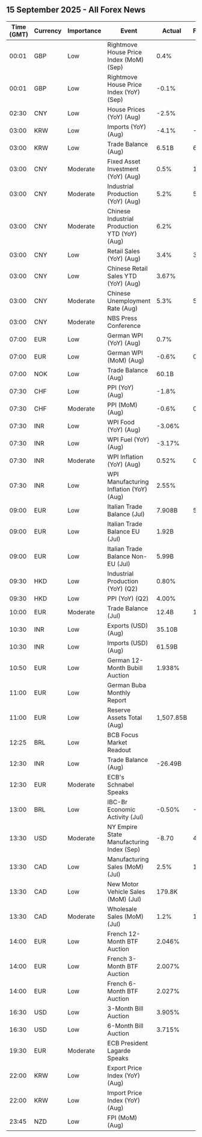 ## 15 September 2025 - All Forex News

| Time (GMT) | Currency | Importance | Event | Actual | Forecast | Previous |
|------|----------|------------|-------|--------|----------|----------|
| 00:01 | GBP | Low | Rightmove House Price Index (MoM) (Sep) | 0.4% |  | -1.3% |
| 00:01 | GBP | Low | Rightmove House Price Index (YoY) (Sep) | -0.1% |  | 0.3% |
| 02:30 | CNY | Low | House Prices (YoY) (Aug) | -2.5% |  | -2.8% |
| 03:00 | KRW | Low | Imports (YoY) (Aug) | -4.1% | -4.0% | 3.3% |
| 03:00 | KRW | Low | Trade Balance (Aug) | 6.51B | 6.51B | 9.08B |
| 03:00 | CNY | Moderate | Fixed Asset Investment (YoY) (Aug) | 0.5% | 1.5% | 1.6% |
| 03:00 | CNY | Moderate | Industrial Production (YoY) (Aug) | 5.2% | 5.7% | 5.7% |
| 03:00 | CNY | Moderate | Chinese Industrial Production YTD (YoY) (Aug) | 6.2% |  | 6.3% |
| 03:00 | CNY | Low | Retail Sales (YoY) (Aug) | 3.4% | 3.8% | 3.7% |
| 03:00 | CNY | Low | Chinese Retail Sales YTD (YoY) (Aug) | 3.67% |  | 3.84% |
| 03:00 | CNY | Moderate | Chinese Unemployment Rate (Aug) | 5.3% | 5.2% | 5.2% |
| 03:00 | CNY | Moderate | NBS Press Conference |  |  |  |
| 07:00 | EUR | Low | German WPI (YoY) (Aug) | 0.7% |  | 0.5% |
| 07:00 | EUR | Low | German WPI (MoM) (Aug) | -0.6% | 0.2% | -0.1% |
| 07:00 | NOK | Low | Trade Balance (Aug) | 60.1B |  | 54.6B |
| 07:30 | CHF | Low | PPI (YoY) (Aug) | -1.8% |  | -0.9% |
| 07:30 | CHF | Moderate | PPI (MoM) (Aug) | -0.6% | 0.1% | -0.2% |
| 07:30 | INR | Low | WPI Food (YoY) (Aug) | -3.06% |  | -6.29% |
| 07:30 | INR | Low | WPI Fuel (YoY) (Aug) | -3.17% |  | -2.43% |
| 07:30 | INR | Moderate | WPI Inflation (YoY) (Aug) | 0.52% | 0.30% | -0.58% |
| 07:30 | INR | Low | WPI Manufacturing Inflation (YoY) (Aug) | 2.55% |  | 2.05% |
| 09:00 | EUR | Low | Italian Trade Balance (Jul) | 7.908B | 5.500B | 5.384B |
| 09:00 | EUR | Low | Italian Trade Balance EU (Jul) | 1.92B |  | -0.09B |
| 09:00 | EUR | Low | Italian Trade Balance Non-EU (Jul) | 5.99B |  | 5.39B |
| 09:30 | HKD | Low | Industrial Production (YoY) (Q2) | 0.80% |  | 0.70% |
| 09:30 | HKD | Low | PPI (YoY) (Q2) | 4.00% |  | 4.80% |
| 10:00 | EUR | Moderate | Trade Balance (Jul) | 12.4B | 11.7B | 8.0B |
| 10:30 | INR | Low | Exports (USD) (Aug) | 35.10B |  | 37.24B |
| 10:30 | INR | Low | Imports (USD) (Aug) | 61.59B |  | 64.59B |
| 10:50 | EUR | Low | German 12-Month Bubill Auction | 1.938% |  | 1.895% |
| 11:00 | EUR | Low | German Buba Monthly Report |  |  |  |
| 11:00 | EUR | Low | Reserve Assets Total (Aug) | 1,507.85B |  | 1,499.04B |
| 12:25 | BRL | Low | BCB Focus Market Readout |  |  |  |
| 12:30 | INR | Low | Trade Balance (Aug) | -26.49B |  | -27.35B |
| 12:30 | EUR | Moderate | ECB's Schnabel Speaks |  |  |  |
| 13:00 | BRL | Low | IBC-Br Economic Activity (Jul) | -0.50% | -0.20% | -0.10% |
| 13:30 | USD | Moderate | NY Empire State Manufacturing Index (Sep) | -8.70 | 4.30 | 11.90 |
| 13:30 | CAD | Low | Manufacturing Sales (MoM) (Jul) | 2.5% | 1.7% | 0.3% |
| 13:30 | CAD | Low | New Motor Vehicle Sales (MoM) (Jul) | 179.8K |  | 177.2K |
| 13:30 | CAD | Moderate | Wholesale Sales (MoM) (Jul) | 1.2% | 1.4% | 1.0% |
| 14:00 | EUR | Low | French 12-Month BTF Auction | 2.046% |  | 1.997% |
| 14:00 | EUR | Low | French 3-Month BTF Auction | 2.007% |  | 1.989% |
| 14:00 | EUR | Low | French 6-Month BTF Auction | 2.027% |  | 2.006% |
| 16:30 | USD | Low | 3-Month Bill Auction | 3.905% |  | 3.940% |
| 16:30 | USD | Low | 6-Month Bill Auction | 3.715% |  | 3.730% |
| 19:30 | EUR | Moderate | ECB President Lagarde Speaks |  |  |  |
| 22:00 | KRW | Low | Export Price Index (YoY) (Aug) |  |  | -4.3% |
| 22:00 | KRW | Low | Import Price Index (YoY) (Aug) |  |  | -5.9% |
| 23:45 | NZD | Low | FPI (MoM) (Aug) |  |  | 0.7% |
